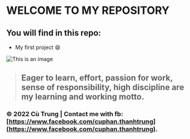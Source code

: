 # WELCOME TO MY REPOSITORY

## You will find in this repo:
* My first project :smile:



![This is an image](https://myoctocat.com/assets/images/base-octocat.svg) 


>## Eager to learn, effort, passion for work, sense of responsibility, high discipline are my learning and working motto.

### © 2022 Cù Trung | Contact me with fb: [https://www.facebook.com/cuphan.thanhtrung](https://www.facebook.com/cuphan.thanhtrung). 